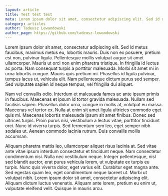 ```yaml
---
layout: article
title: Test test test
meta: Lorem ipsum dolor sit amet, consectetur adipiscing elit. Sed id metus faucibus, maximus metus eu, lobortis mauris. Duis non ex posuere, pretium est non, pulvinar ligula. Pellentesque mollis volutpat augue sit amet ullamcorper
category: articles
author: Tadeusz Lewandowski
author_page: https://github.com/tadeusz-lewandowski
---
```


Lorem ipsum dolor sit amet, consectetur adipiscing elit. Sed id metus faucibus, maximus metus eu, lobortis mauris. Duis non ex posuere, pretium est non, pulvinar ligula. Pellentesque mollis volutpat augue sit amet ullamcorper. Mauris ut orci non enim pharetra tristique. In fringilla id lectus ac porta. Nam consequat turpis a porttitor malesuada. Morbi sit amet mi in urna lobortis congue. Mauris quis pretium mi. Phasellus id ligula pulvinar, tempus lacus ut, vehicula elit. Nam pellentesque dictum purus sed semper. Sed vulputate sapien id neque tempus, vel fringilla dui aliquet.

Nam vel convallis odio. Interdum et malesuada fames ac ante ipsum primis in faucibus. Maecenas et ipsum id tortor gravida malesuada. Nullam sed facilisis sapien. Phasellus dolor urna, congue in mollis at, volutpat eu massa. Maecenas vel tortor ex. Nulla at enim sit amet ligula ultricies commodo eget quis mi. Maecenas lobortis malesuada ipsum sit amet finibus. Donec sed ultrices turpis. Proin purus nisi, vestibulum a lectus vitae, porttitor tincidunt orci. Nunc id viverra turpis. Sed fermentum sem leo, eget semper nibh sodales ut. Aenean commodo lacinia rutrum. Duis convallis mollis accumsan.

Aliquam pharetra mattis leo, ullamcorper aliquet risus lacinia at. Sed vitae ante vitae ipsum interdum consectetur et tincidunt neque. Nam consectetur condimentum nisi. Nulla nec vestibulum neque. Integer pellentesque, nisl sed blandit auctor, erat purus vehicula lorem, ut vulputate ex turpis eu turpis. Nunc quis viverra dolor, eget varius elit. Curabitur eget magna ante. Sed egestas quam leo, eget condimentum neque laoreet ut. Morbi ut volutpat nibh. Lorem ipsum dolor sit amet, consectetur adipiscing elit. Aliquam dictum luctus venenatis. Aliquam ante lorem, pretium eu enim ut, vulputate eleifend velit. Quisque in mauris arcu. 
